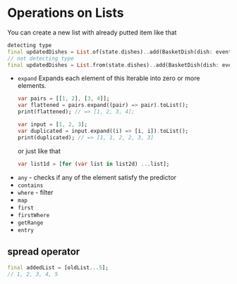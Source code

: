 # Operations on Lists
You can create a new list with already putted item like that
```dart
detecting type
final updatedDishes = List.of(state.dishes)..add(BasketDish(dish: event.dishToAdd));
// not detecting type
final updatedDishes = List.from(state.dishes)..add(BasketDish(dish: event.dishToAdd));
```

- `expand` Expands each element of this Iterable into zero or more elements.
  ```dart
  var pairs = [[1, 2], [3, 4]];
  var flattened = pairs.expand((pair) => pair).toList();
  print(flattened); // => [1, 2, 3, 4];

  var input = [1, 2, 3];
  var duplicated = input.expand((i) => [i, i]).toList();
  print(duplicated); // => [1, 1, 2, 2, 3, 3]
  ```
  or just like that
  ```dart
  var list1d = [for (var list in list2d) ...list];
  ```
- `any` - checks if any of the element satisfy the predictor
- `contains`
- `where` - filter
- `map`
- `first`
- `firstWhere`
- `getRange`
- `entry`
## spread operator

```dart
final addedList = [oldList...5];
// 1, 2, 3, 4, 5
```
